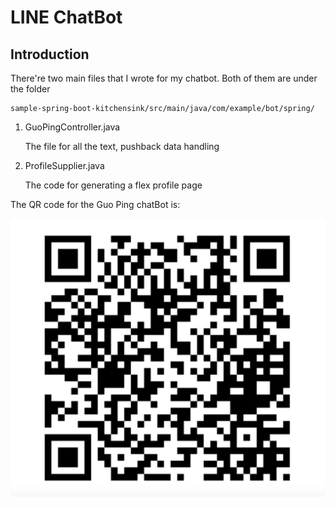 # LINE ChatBot


## Introduction

There're two main files that I wrote for my chatbot. Both of them are under the folder 

	sample-spring-boot-kitchensink/src/main/java/com/example/bot/spring/

1. GuoPingController.java
    
    The file for all the text, pushback data handling

2. ProfileSupplier.java

    The code for generating a flex profile page
    
The QR code for the Guo Ping chatBot is:

<p align="center">
	<img src="https://github.com/guoping0408/GuoPingChatbot/blob/main/QR%20code/Screen%20Shot%202021-03-12%20at%204.47.54%20AM.png">
</p>


